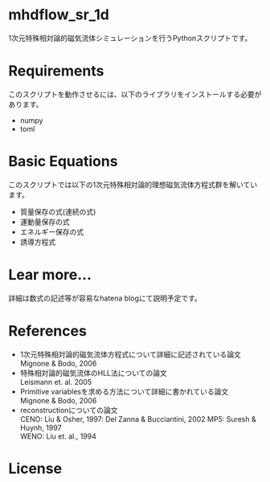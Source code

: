 # mhdflow_sr_1d

1次元特殊相対論的磁気流体シミュレーションを行うPythonスクリプトです。

# Requirements

このスクリプトを動作させるには、以下のライブラリをインストールする必要があります。

* numpy
* toml

# Basic Equations

このスクリプトでは以下の1次元特殊相対論的理想磁気流体方程式群を解いています。

* 質量保存の式(連続の式)
* 運動量保存の式
* エネルギー保存の式
* 誘導方程式

# Lear more...

詳細は数式の記述等が容易なhatena blogにて説明予定です。

# References

* 1次元特殊相対論的磁気流体方程式について詳細に記述されている論文
Mignone & Bodo, 2006
* 特殊相対論的磁気流体のHLL法についての論文  
Leismann et. al. 2005
* Primitive variablesを求める方法について詳細に書かれている論文  
Mignone & Bodo, 2006
* reconstructionについての論文  
CENO: Liu & Osher, 1997: Del Zanna & Bucciantini, 2002
MP5: Suresh & Huynh, 1997  
WENO: Liu et. al., 1994

# License
